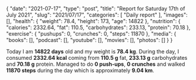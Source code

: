 {
    "date": "2021-07-17",
    "type": "post",
    "title": "Report for Saturday 17th of July 2021",
    "slug": "2021\/07\/17",
    "categories": [
        "Daily report"
    ],
    "images": [],
    "health": {
        "weight": 78.4,
        "height": 173,
        "age": 14822
    },
    "nutrition": {
        "calories": 2332.64,
        "fat": 110.5,
        "carbohydrates": 233.13,
        "protein": 70.18
    },
    "exercise": {
        "pushups": 0,
        "crunches": 0,
        "steps": 11870
    },
    "media": {
        "books": [],
        "podcast": [],
        "youtube": [],
        "movies": [],
        "photos": []
    }
}

Today I am <strong>14822 days</strong> old and my weight is <strong>78.4 kg</strong>. During the day, I consumed <strong>2332.64 kcal</strong> coming from <strong>110.5 g</strong> fat, <strong>233.13 g</strong> carbohydrates and <strong>70.18 g</strong> protein. Managed to do <strong>0 push-ups</strong>, <strong>0 crunches</strong> and walked <strong>11870 steps</strong> during the day which is approximately <strong>9.04 km</strong>.